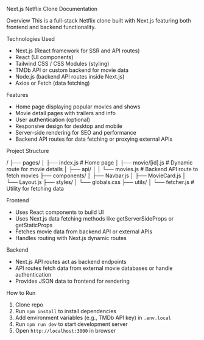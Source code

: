 Next.js Netflix Clone Documentation

Overview
This is a full-stack Netflix clone built with Next.js featuring both frontend and backend functionality.

Technologies Used
- Next.js (React framework for SSR and API routes)
- React (UI components)
- Tailwind CSS / CSS Modules (styling)
- TMDb API or custom backend for movie data
- Node.js (backend API routes inside Next.js)
- Axios or Fetch (data fetching)

Features
- Home page displaying popular movies and shows
- Movie detail pages with trailers and info
- User authentication (optional)
- Responsive design for desktop and mobile
- Server-side rendering for SEO and performance
- Backend API routes for data fetching or proxying external APIs

Project Structure

/
├── pages/
│   ├── index.js            # Home page
│   ├── movie/[id].js       # Dynamic route for movie details
│   ├── api/
│   │   └── movies.js       # Backend API route to fetch movies
├── components/
│   ├── Navbar.js
│   ├── MovieCard.js
│   └── Layout.js
├── styles/
│   └── globals.css
├── utils/
│   └── fetcher.js          # Utility for fetching data

Frontend
- Uses React components to build UI
- Uses Next.js data fetching methods like getServerSideProps or getStaticProps
- Fetches movie data from backend API or external APIs
- Handles routing with Next.js dynamic routes

Backend
- Next.js API routes act as backend endpoints
- API routes fetch data from external movie databases or handle authentication
- Provides JSON data to frontend for rendering

How to Run
1. Clone repo
2. Run `npm install` to install dependencies
3. Add environment variables (e.g., TMDb API key) in `.env.local`
4. Run `npm run dev` to start development server
5. Open `http://localhost:3000` in browser

